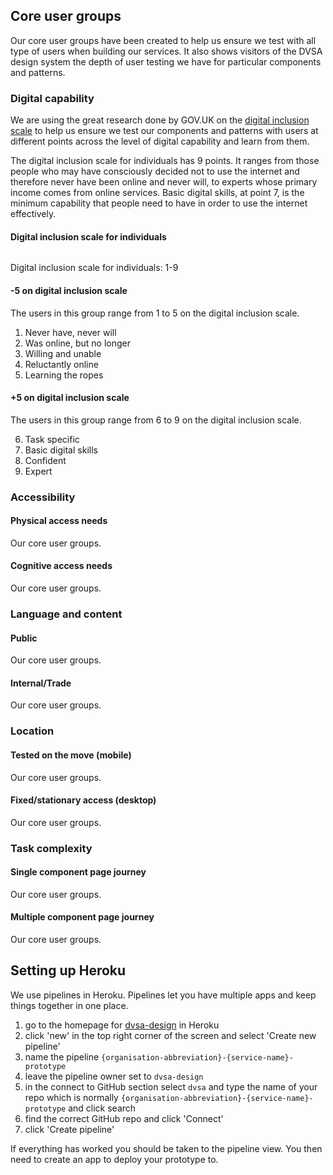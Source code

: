 
## Core user groups

Our core user groups have been created to help us ensure we test with all type of users when building our services. It also shows visitors of the DVSA design system the depth of user testing we have for particular components and patterns.

### Digital capability

We are using the great research done by GOV.UK on the [digital inclusion scale](https://www.gov.uk/government/publications/government-digital-inclusion-strategy/government-digital-inclusion-strategy#a-digital-inclusion-scale-for-individuals) to help us ensure we test our components and patterns with users at different points across the level of digital capability and learn from them.

The digital inclusion scale for individuals has 9 points. It ranges from those people who may have consciously decided not to use the internet and therefore never have been online and never will, to experts whose primary income comes from online services. Basic digital skills, at point 7, is the minimum capability that people need to have in order to use the internet effectively.

#### Digital inclusion scale for individuals

<figure style="margin-left:0px;" class="image embedded"><div class="img"><img src="https://assets.publishing.service.gov.uk/government/uploads/system/uploads/image_data/file/24857/02.-Scale.2.2.png" alt=""></div>
<figcaption><p>Digital inclusion scale for individuals: 1-9</p></figcaption></figure>

#### -5 on digital inclusion scale

The users in this group range from 1 to 5 on the digital inclusion scale.

1. Never have, never will
2. Was online, but no longer
3. Willing and unable
4. Reluctantly online
5. Learning the ropes

#### +5 on digital inclusion scale

The users in this group range from 6 to 9 on the digital inclusion scale.

6. Task specific
7. Basic digital skills
8. Confident
9. Expert



### Accessibility

#### Physical access needs

Our core user groups.

#### Cognitive access needs

Our core user groups.



### Language and content

#### Public

Our core user groups.

#### Internal/Trade

Our core user groups.



### Location

#### Tested on the move (mobile)

Our core user groups.

#### Fixed/stationary access (desktop)

Our core user groups.



### Task complexity

#### Single component page journey

Our core user groups.

#### Multiple component page journey

Our core user groups.














## Setting up Heroku

We use pipelines in Heroku. Pipelines let you have multiple apps and keep things together in one place.

1. go to the homepage for [dvsa-design](https://dashboard.heroku.com/teams/dvsa-design/apps) in Heroku
2. click 'new' in the top right corner of the screen and select 'Create new pipeline'
3. name the pipeline `{organisation-abbreviation}-{service-name}-prototype`
4. leave the pipeline owner set to `dvsa-design`
5. in the connect to GitHub section select `dvsa` and type the name of your repo which is normally `{organisation-abbreviation}-{service-name}-prototype` and click search
6. find the correct GitHub repo and click 'Connect'
7. click 'Create pipeline'

If everything has worked you should be taken to the pipeline view. You then need to create an app to deploy your prototype to.
